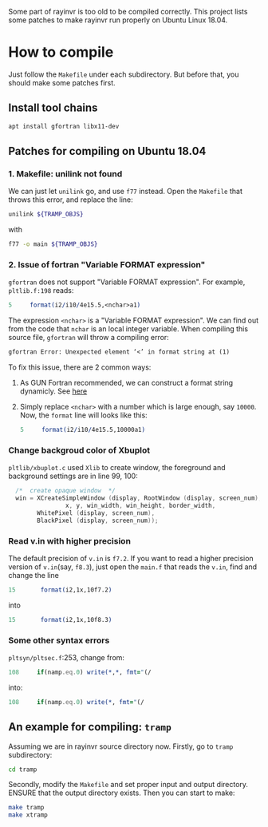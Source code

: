Some part of rayinvr is too old to be compiled correctly. This project lists some patches to make rayinvr run properly on Ubuntu Linux 18.04.

# How to compile

Just follow the `Makefile` under each subdirectory. But before that, you should make some patches first.

## Install tool chains

```sh
apt install gfortran libx11-dev
```

## Patches for compiling on Ubuntu 18.04

### 1. Makefile: unilink not found

We can just let `unilink` go, and use `f77` instead. Open the `Makefile` that throws this error, and replace the line:

```sh
unilink ${TRAMP_OBJS}
```

with

```sh
f77 -o main ${TRAMP_OBJS}
```

### 2. Issue of fortran "Variable FORMAT expression"

`gfortran` does not support "Variable FORMAT expression". For example, `pltlib.f:198` reads:


```fortran
5     format(i2/i10/4e15.5,<nchar>a1)
```

The expression `<nchar>` is a "Variable FORMAT expression". We can find out from the code that `nchar` is an local integer variable. When compiling this source file, `gfortran` will throw a compiling error:

```txt
gfortran Error: Unexpected element ‘<’ in format string at (1)
```

To fix this issue, there are 2 common ways:

1. As GUN Fortran recommended, we can construct a format string dynamicly. See [here](http://gcc.gnu.org/onlinedocs/gfortran/Variable-FORMAT-expressions.html)

2. Simply replace `<nchar>` with a number which is large enough, say `10000`. Now, the `format` line will looks like this:

    ```fortran
    5     format(i2/i10/4e15.5,10000a1)
    ```

### Change backgroud color of Xbuplot

`pltlib/xbuplot.c` used `Xlib` to create window, the foreground and background settings are in line 99, 100:

```c
  /*  create opaque window  */
  win = XCreateSimpleWindow (display, RootWindow (display, screen_num),
                x, y, win_width, win_height, border_width,
        WhitePixel (display, screen_num),
        BlackPixel (display, screen_num));
```

### Read v.in with higher precision

The default precision of `v.in` is `f7.2`. If you want to read a higher precision version of `v.in`(say, `f8.3`), just open the `main.f` that reads the `v.in`, find and change the line

```fortran
15       format(i2,1x,10f7.2)
```

into

```fortran
15       format(i2,1x,10f8.3)
```

### Some other syntax errors

`pltsyn/pltsec.f`:253, change from:

```fortran
108     if(namp.eq.0) write(*,*, fmt="(/
```

into:

```fortran
108     if(namp.eq.0) write(*, fmt="(/
```



## An example for compiling: `tramp`

Assuming we are in rayinvr source directory now. Firstly, go to `tramp` subdirectory:

```sh
cd tramp
```

Secondly, modify the `Makefile` and set proper input and output directory. ENSURE that the output directory exists. Then you can start to make:

```sh
make tramp
make xtramp
```
